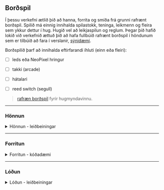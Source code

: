 ## Borðspil 
Í þessu verkefni ætlið þið að hanna, forrita og smíða frá grunni rafrænt borðspil. Spilið má einnig innihalda spilastokk, teninga, leikmenn og fleira sem ykkur dettur í hug. Hugið vel að leikjaspilun og reglum. Þegar þið hafið lokið við verkefnið ættuð þið að hafa fullbúið rafrænt borðspil í höndunum sem er tilbúið að fara í verslanir, [sýnidæmi](https://github.com/Chicken405/Skyrsla?tab=readme-ov-file).

Borðspilið þarf að innihalda eftirfarandi íhluti (einn eða fleiri):

- [ ] leds eða NeoPixel hringur
- [ ] takki (arcade)
- [ ] hátalari
- [ ] reed switch (segull)


> [rafræn borðspil](https://boardgamegeek.com/boardgamecategory/1072/electronic) fyrir hugmyndavinnu.

<!--
- [Pyramids secret](https://projecthub.arduino.cc/marcelomaximiano/fac9edcd-e76f-40c8-a4a4-c867072599c4)
- [Would you rather](https://www.instructables.com/How-To-Make-A-Board-Game-Using-Arduino/)
-->

---

### Hönnun
<details>
<summary>Hönnun - leiðbeiningar</summary>
<br>

1. Notaðu [Inkscape](https://github.com/GunnarThorunnarson/Bordspil/blob/main/Inkscape.md) forrit til að hanna borðspilið (svartur litur er notaður fyrir laserskurð).
1. Notaðu [lok/topp](https://github.com/GunnarThorunnarson/Bordspil/blob/main/bordspil_lok_V24.svg) template fyrir borðspilið.
1. Mál á götum:
   * Led (5 mm): Gat: 5 mm þvermál
   * Arcade takki (stór 100 mm): Gat: 25mm þvermál (eða 94 mm þvermál).   
   * Arcade takki (mið 65 mm): Gat 25 mm þvermál (eða 58mm þvermál).
   * Arcade takki (lítill 28 mm): Gat: 25 mm þvermál
1. Skrifið spilaleiðbeiningar á toppinn.

> [Boardgame templates](https://www.pinterest.com.mx/pin/595741856946792806/)

</details>

---


### Forritun
<details>
<summary>Forritun - kóðadæmi</summary>
<br>

1. [LED: Blink](https://github.com/GunnarThorunnarson/Bordspil/blob/main/MicroPython/blink.py)
2. [Print](https://github.com/GunnarThorunnarson/Bordspil/blob/main/MicroPython/print.py)
3. [Takki](https://github.com/GunnarThorunnarson/Bordspil/blob/main/MicroPython/takki.py)
4. [Takki og LED](https://github.com/GunnarThorunnarson/Bordspil/blob/main/MicroPython/takki_led.py)
5. [Reed switch (segull)](https://github.com/GunnarThorunnarson/Bordspil/blob/main/MicroPython/reedswitch.py)
6. [Hljóð (Passive Buzzer)](https://github.com/GunnarThorunnarson/Bordspil/blob/main/MicroPython/PassiveBuzzer.py)
7. [Lag (Passive Buzzer)](https://github.com/GunnarThorunnarson/Bordspil/blob/main/MicroPython/lag.py)
8. [Random](https://github.com/GunnarThorunnarson/Bordspil/blob/main/MicroPython/random.py)
9. [NeoPixel hringur](https://github.com/GunnarThorunnarson/Bordspil/blob/main/MicroPython/NeoPixel.py)
    
:warning: **Ekki nota pinna; GPIO0, GPIO3, GPIO19, GPIO20, GPIO45, GPIO46.** :warning:

<!--
https://github.com/james1236/buzzer_music?tab=readme-ov-file
-->

</details>

---

### Lóðun 
<details>
<summary>Lóðun - leiðbeiningar</summary>
<br>

#### Aðstaða og öryggi

1. Hafa gott loftrými, t.d. opinn gluggi og vifta, ekki anda að þér reyknum.
1. Nota öryggisgleraugu.
1. Hafa undirlag sem þolir hita.
1. Passa snúrur og umgengni í kring.
1. Mundu að slökkva á lóðunartækinu í lok tímans.
1. Muna að þvo vel hendur eftir að hafa lóðað, blýagnir á höndum.

#### Lóðun
1. Nota rakan svamp til að hreinsa odd í byrjun og í lokin.
1. Hreinsaðu odd í hvert sinn sem þú lóðar.
1. 315 gráður Celsíur fyrir snögga lóðun á punktum, 60/40 tin (60% tin, 40% blý)
1. 370 gráður fyrir holur snögglega, 60/40 tin.
1. Ef of mikill hiti eða of lengi þá hætta á að bræða rásir (e. circuits).
1. Ef of lítill hiti þá færðu kalda lóðningu (e. cold solder joint) sem lítur út einsog dropi.

---


#### Tutorial og sýnidæmi
1. [Soldering, setup](https://www.instructables.com/lesson/Soldering-1/) 
1. [Algeng mistök](https://learn.adafruit.com/adafruit-guide-excellent-soldering/common-problems)
1. [Að lóða og aflóða](https://learn.adafruit.com/collins-lab-soldering) (myndband)
1. [How to solder header pins](https://youtu.be/8Z-2wPWGnqE?t=124) (myndband)

---

#### Vírar
* [Að vinna með víra](https://learn.sparkfun.com/tutorials/working-with-wire)
* [Að lóða vír saman](https://www.youtube.com/watch?v=Zu3TYBs65FM) (myndband)
* [Splicing (Y)](https://youtu.be/eI3fxTH6f6I?t=245) (mynband)

---

#### Æfingar

1. Klippa niður jumpers og lóða í veroboard (prófa líka fjölþætta víra).
1. lóða víra saman (Y splicing) og nota herpihólk.

</details>

<!--
## GAMALT - ARDUINO
[Arduino nano](https://www.studiopieters.nl/arduino-nano-pinout/)
### Kóðadæmi:
1. [Blink](https://learn.adafruit.com/adafruit-arduino-lesson-2-leds/blinking-the-led)
1. [Takki](https://docs.arduino.cc/tutorials/generic/digital-input-pullup)
1. [Buzzer](https://www.circuitbasics.com/how-to-use-active-and-passive-buzzers-on-the-arduino/#:~:text=Passive%20buzzers%20need%20a%20square,(pin%2C%20frequency%2C%20duration)%3B) og velja [lög](https://projecthub.arduino.cc/tmekinyan/playing-popular-songs-with-arduino-and-a-buzzer-546f4a)
1. [reed switch](https://lastminuteengineers.com/reed-switch-arduino-tutorial/?utm_content=cmp-true)
1. [Random](https://reference.arduino.cc/reference/en/language/functions/random-numbers/random/)
#### Málfræði 
- breytur, HIGH/LOW, OUTPUT/INPUT, int/long, if/else og == 
- setup(), loop(), pinMode(), digitalWrite(), digitalRead(), analogRead(), delay(), Serial.begin(), Serial.println(), tone(), noTone, random(), randomSeed()
> driver CH340 rekilinn https://sparks.gogo.co.nz/ch340.html
-->

